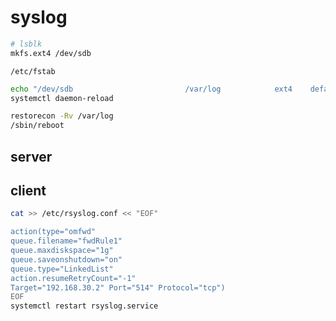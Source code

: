 # syslog

```sh
# lsblk
mkfs.ext4 /dev/sdb
```

`/etc/fstab`

```sh
echo "/dev/sdb                         /var/log            ext4    defaults    1 2" >> /etc/fstab
systemctl daemon-reload
```

```sh
restorecon -Rv /var/log
/sbin/reboot
```

## server

<!-- TODO: add later -->

## client

```sh
cat >> /etc/rsyslog.conf << "EOF"

action(type="omfwd"
queue.filename="fwdRule1"
queue.maxdiskspace="1g"
queue.saveonshutdown="on"
queue.type="LinkedList"
action.resumeRetryCount="-1"
Target="192.168.30.2" Port="514" Protocol="tcp")
EOF
systemctl restart rsyslog.service
```
